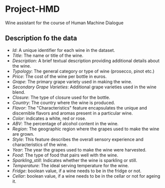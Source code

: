# Project-HMD
Wine assistant for the course of Human Machine Dialogue 

## Description fo the data 

- *Id*: A unique identifier for each wine in the dataset.
- *Title*: The name or title of the wine.
- *Description*: A brief textual description providing additional details about the wine.
- *Typology*: The general category or type of wine (prosecco, pinot etc.)
- *Price*: The cost of the wine per bottle in euros.
- *Grape*: The primary grape variety used in making the wine.
- *Secondary Grape Varieties*: Additional grape varieties used in the wine blend.
- *Closure*: The type of closure used for the bottle.
- *Country*: The country where the wine is produced.
- *Flavor*: The "Characteristics" feature encapsulates the unique and discernible flavors and aromas present in a particular wine.
- *Color*: indicates a white, red or rose.
- *ABV*: The percentage of alcohol content in the wine.
- *Region*: The geographic region where the grapes used to make the wine are grown.
- *Style*: This feature describes the overall sensory experience and characteristics of the wine.
- *Year*: The year the grapes used to make the wine were harvested.
- *Food*: The type of food that pairs well with the wine.
- *Sparkling_still*: Indicates whether the wine is sparkling or still.
- *Temperature*: The ideal serving temperature for the wine.
- *Fridge*: boolean value, if a wine needs to be in the fridge or not.
- *Cellar*: boolean value, if a wine needs to be in the cellar or not for ageing it.